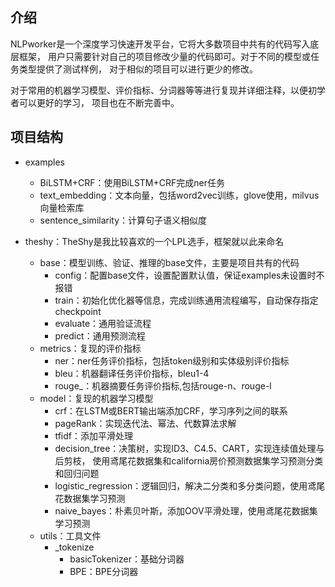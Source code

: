 
## 介绍
NLPworker是一个深度学习快速开发平台，它将大多数项目中共有的代码写入底层框架，
用户只需要针对自己的项目修改少量的代码即可。对于不同的模型或任务类型提供了测试样例，
对于相似的项目可以进行更少的修改。

对于常用的机器学习模型、评价指标、分词器等等进行复现并详细注释，以便初学者可以更好的学习，
项目也在不断完善中。

## 项目结构

- examples
    - BiLSTM+CRF：使用BiLSTM+CRF完成ner任务
    - text_embedding：文本向量，包括word2vec训练，glove使用，milvus向量检索库
    - sentence_similarity：计算句子语义相似度

- theshy：TheShy是我比较喜欢的一个LPL选手，框架就以此来命名
  - base：模型训练、验证、推理的base文件，主要是项目共有的代码
    - config：配置base文件，设置配置默认值，保证examples未设置时不报错
    - train：初始化优化器等信息，完成训练通用流程编写，自动保存指定checkpoint
    - evaluate：通用验证流程
    - predict：通用预测流程
  - metrics：复现的评价指标
    - ner：ner任务评价指标，包括token级别和实体级别评价指标
    - bleu：机器翻译任务评价指标，bleu1-4
    - rouge_：机器摘要任务评价指标,包括rouge-n、rouge-l
  - model：复现的机器学习模型
    - crf：在LSTM或BERT输出端添加CRF，学习序列之间的联系
    - pageRank：实现迭代法、幂法、代数算法求解
    - tfidf：添加平滑处理
    - decision_tree：决策树，实现ID3、C4.5、CART，实现连续值处理与后剪枝，
      使用鸢尾花数据集和california房价预测数据集学习预测分类和回归问题
    - logistic_regression：逻辑回归，解决二分类和多分类问题，使用鸢尾花数据集学习预测
    - naive_bayes：朴素贝叶斯，添加OOV平滑处理，使用鸢尾花数据集学习预测
  - utils：工具文件
    - _tokenize
      - basicTokenizer：基础分词器
      - BPE：BPE分词器